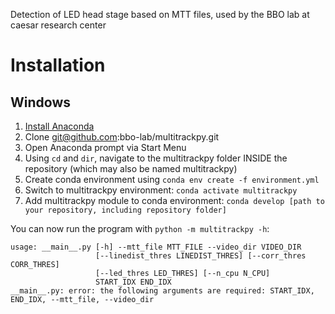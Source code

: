 Detection of LED head stage based on MTT files, used by the BBO lab at caesar research center

# Installation

## Windows

1. [Install Anaconda](https://docs.anaconda.com/anaconda/install/windows/)
2. Clone git@github.com:bbo-lab/multitrackpy.git 
3. Open Anaconda prompt via Start Menu
4. Using `cd` and `dir`, navigate to the multitrackpy folder INSIDE the repository (which may also be named multitrackpy)
5. Create conda environment using `conda env create -f environment.yml`
6. Switch to multitrackpy environment: `conda activate multitrackpy`
7. Add multitrackpy module to conda environment: `conda develop [path to your repository, including repository folder]`

You can now run the program with `python -m multitrackpy -h`:
```
usage: __main__.py [-h] --mtt_file MTT_FILE --video_dir VIDEO_DIR
                   [--linedist_thres LINEDIST_THRES] [--corr_thres CORR_THRES]
                   [--led_thres LED_THRES] [--n_cpu N_CPU]
                   START_IDX END_IDX
__main__.py: error: the following arguments are required: START_IDX, END_IDX, --mtt_file, --video_dir
```
